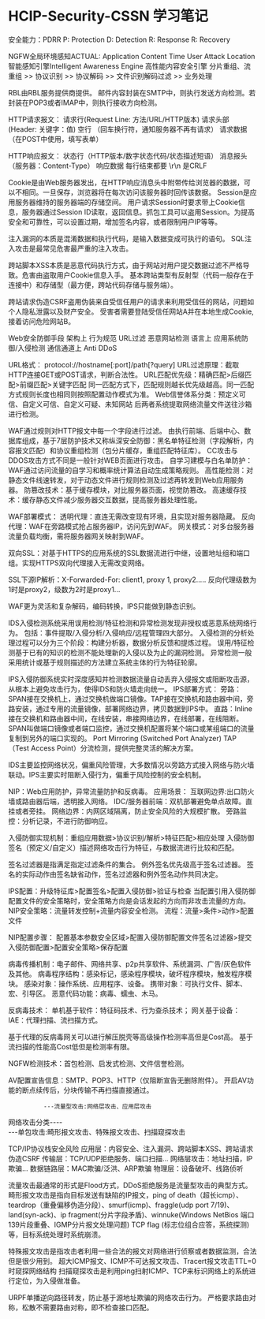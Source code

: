 # HCIP-Security-CSSN 学习笔记

安全能力：PDRR  P: Protection D: Detection R: Response R: Recovery

NGFW全局环境感知ACTUAL: Application Content Time User Attack Location
智能感知引擎Intelligent Awareness Engine 高性能内容安全引擎
分片重组、流重组 >> 协议识别 >> 协议解码 >> 文件识别解码过滤 >> 业务处理

RBL由RBL服务提供商提供。
邮件内容封装在SMTP中，则执行发送方向检测。若封装在POP3或者IMAP中，则执行接收方向检测。

HTTP请求报文：
请求行(Request Line: 方法/URL/HTTP版本)
请求头部(Header: 关键字：值)
空行 （回车换行符，通知服务器不再有请求）
请求数据（在POST中使用，填写表单）

HTTP响应报文：
状态行（HTTP版本/数字状态代码/状态描述短语）
消息报头（服务器：Content-Type）
响应数据
每行结束都要 \r\n 是CRLF

Cookie是由Web服务器发出，在HTTP响应消息头中附带传给浏览器的数据，可以不相同。一旦保存，浏览器将在每次访问该服务器时回传该数据。
Session是应用服务器维持的服务器端的存储空间。
用户请求Session时要求带上Cookie信息，服务器通过Session ID读取，返回信息。抓包工具可以盗用Session。为提高安全和可靠性，可以设置过期，增加签名内容，或者限制用户IP等等。

注入漏洞的本质是混淆数据和执行代码，是输入数据变成可执行的语句。
SQL注入攻击是最常见危害最严重的注入攻击。

跨站脚本XSS本质是恶意代码执行方式，由于网站对用户提交数据过滤不严格导致。危害由盗取用户Cookie信息入手。
基本跨站类型有反射型（代码一般存在于连接中）和存储型（最方便，跨站代码存储与服务端）。

跨站请求伪造CSRF盗用伪装来自受信任用户的请求来利用受信任的网站，问题如个人隐私泄露以及财产安全。
受害者需要登陆受信任网站A并在本地生成Cookie,接着访问危险网站B。

Web安全防御手段
架构上 行为规范 URL过滤 恶意网站检测
语言上 应用系统防御/入侵检测
通信通道上 Anti DDoS

URL格式： protocol://hostname[:port]/path[?query]
URL过滤原理：截取HTTP连接GET或POST请求，判断合法性。
URL匹配优先级：精确匹配>后缀匹配>前缀匹配>关键字匹配
同一匹配方式下，匹配规则越长优先级越高。同一匹配方式规则长度也相同则按照配置动作模式为准。
Web信誉体系分类：预定义可信、自定义可信、自定义可疑、未知网站
后两者系统提取网络流量文件送往沙箱进行检测。

WAF通过规则对HTTP报文中每一个字段进行过滤。
由执行前端、后端中心、数据库组成，基于7层防护技术又称纵深安全防御：黑名单特征检测（字段解析，内容报文匹配）和协议重组检测（包分片缓存，重组匹配特征库）。
CC攻击与DDOS攻击方式不同是一般针对WEB页面进行攻击。
自学习建模与白名单防护： WAF通过访问流量的自学习和概率统计算法自动生成策略规则。
高性能检测：对静态文件线速转发，对于动态文件进行规则检测及过滤再转发到Web应用服务器。
防篡改技术：基于缓存模块，对比服务器页面，视觉防篡改。
高速缓存技术：缓存静态文件减少服务器交互数据，提高服务器处理性能。

WAF部署模式：
透明代理：直连无需改变现有环境，且实现对服务器隐藏。
反向代理：WAF在旁路模式抢占服务器IP，访问先到WAF。
网关模式：对多台服务器流量负载均衡，需将服务器网关映射到WAF。

双向SSL：对基于HTTPS的应用系统的SSL数据流进行中继，设置地址组和端口组。实现HTTPS双向代理接入无需改变网络。

SSL下源IP解析：X-Forwarded-For: client1, proxy 1, proxy2..... 反向代理级数为1时是proxy2，级数为2时是proxy1...

WAF更为灵活和复杂解码，编码转换，IPS只能做到静态识别。

IDS入侵检测系统采用误用检测/特征检测和异常检测发现非授权或恶意系统网络行为。 包括：事件提取/入侵分析/入侵响应/远程管理四大部分。
入侵检测的分析处理过程可以分为三个阶段：构建分析器，数据分析反馈和提炼过程。
误用/特征检测基于已有的知识的检测不能处理新的入侵以及为止的漏洞检测。
异常检测一般采用统计或基于规则描述的方法建立系统主体的行为特征轮廓。

IPS入侵防御系统实时深度感知并检测数据流量自动丢弃入侵报文或阻断攻击源，从根本上避免攻击行为，使得IDS和防火墙走向统一。
IPS部署方式：
旁路：SPAN接在交换机上，通过交换机做端口镜像。TAP接在交换机和路由器中间，旁路安装，通过专用的流量镜像，部署网络边界，拷贝数据到IPS中。
直路：Inline接在交换机和路由器中间，在线安装，串接网络边界，在线部署，在线阻断。
SPAN叫做端口镜像或者端口监控，通过交换机配置将某个端口或某组端口的流量复制到另外的端口实现的。 Port Mirroring (Switched Port Analyzer)
TAP （Test Access Point）分流检测，提供完整灵活的解决方案。

IDS主要监控网络状况，偏重风险管理，大多数情况以旁路方式接入网络与防火墙联动。IPS主要实时阻断入侵行为，偏重于风险控制的安全机制。

NIP：Web应用防护，异常流量防护和反病毒。
应用场景：
互联网边界:出口防火墙或路由器后端，透明接入网络。
IDC/服务器前端：双机部署避免单点故障。直挂或者旁挂。
网络边界：内网区域隔离，防止安全风险的大规模扩散。
旁路监控：分析记录，不进行防御响应。

入侵防御实现机制：重组应用数据>协议识别/解析>特征匹配>相应处理
入侵防御签名（预定义/自定义）描述网络攻击行为特征，与数据流进行比较和匹配。

签名过滤器是指满足指定过滤条件的集合。
例外签名优先级高于签名过滤器。
签名的实际动作由签名缺省动作，签名过滤器和例外签名动作共同决定。

IPS配置：升级特征库>配置签名>配置入侵防御>验证与检查
当配置引用入侵防御配置文件的安全策略时，安全策略方向是会话发起的方向而非攻击流量的方向。
NIP安全策略：流量转发控制+流量内容安全检测。
流程：流量>条件>动作>配置文件

NIP配置步骤：
配置基本参数安全区域>配置入侵防御配置文件签名过滤器>提交入侵防御配置>配置安全策略>保存配置

病毒传播机制：电子邮件、网络共享、p2p共享软件、系统漏洞、广告/灰色软件及其他。
病毒程序结构：感染标记，感染程序模块，破坏程序模块，触发程序模块。
感染对象：操作系统、应用程序、设备。
携带对象：可执行文件、脚本、宏、引导区。
恶意代码功能：病毒、蠕虫、木马。

反病毒技术：
单机基于软件：特征码技术、行为查杀技术；
网关基于设备：IAE：代理扫描、流扫描方式。

基于代理的反病毒网关可以进行解压脱壳等高级操作检测率高但是Cost高。
基于流扫描的性能高Cost低但是检测率有限。

NGFW检测技术：首包检测、启发式检测、文件信誉检测。

AV配置宣告信息：SMTP、POP3、HTTP（仅阻断宣告无删除附件）。
开启AV功能的断点续传后，分块传输不再扫描直接通过。


              ---流量型攻击:网络层攻击、应用层攻击
网络攻击分类----               
              ---单包攻击:畸形报文攻击、特殊报文攻击、扫描窥探攻击

TCP/IP协议栈安全风险
应用层：内容安全、注入漏洞、跨站脚本XSS、跨站请求伪造CSRF
传输层：TCP/UDP拒绝服务、端口扫描...
网络层攻击：地址扫描，IP欺骗...
数据链路层：MAC欺骗/泛洪、ARP欺骗
物理层：设备破坏、线路侦听

流量攻击最通常的形式是Flood方式，DDoS拒绝服务是流量型攻击的典型方式。
畸形报文攻击是指向目标发送有缺陷的IP报文，ping of death（超长icmp）、
teardrop（重叠偏移伪造分段）、smurf(icmp)、fraggle(udp port 7/19)、
land(syn-ack)、ip fragment(分片字段矛盾)、winnuke(Windows NetBios 端口139片段重叠、IGMP分片报文处理问题)
TCP flag (标志位组合应答，系统探测)等，目标系统处理时系统崩溃。

特殊报文攻击是指攻击者利用一些合法的报文对网络进行侦察或者数据监测，合法但是很少用到。
超大ICMP报文、ICMP不可达报文攻击、Tracert报文攻击TTL=0时窥探网络结构
扫描窥探攻击是利用ping扫射ICMP、TCP来标识网络上的系统进行定位，为入侵做准备。

URPF单播逆向路径转发，防止基于源地址欺骗的网络攻击行为。
严格要求路由对称，松散不需要路由对称，即不检查接口匹配。
